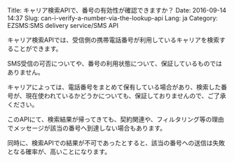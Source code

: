 Title: キャリア検索APIで、番号の有効性が確認できますか？
Date: 2016-09-14 14:37
Slug: can-i-verify-a-number-via-the-lookup-api
Lang: ja
Category: EZSMS:SMS delivery service/SMS API

キャリア検索APIでは、受信側の携帯電話番号が利用しているキャリアを検索することができます。

SMS受信の可否についてや、番号の利用状態について、保証しているものではありません。

キャリアによっては、電話番号をまとめて保有している場合があり、検索した番号が、現在使われているかどうかについても、保証しておりませんので、ご了承ください。

このAPIにて、検索結果が帰ってきても、契約関連や、フィルタリング等の理由でメッセージが該当の番号へ到達しない場合もあります。

同時に、検索APIでの結果が不可であったとすると、該当の番号への送信は失敗となる確率が、高いことになります。